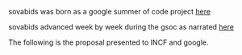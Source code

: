 sovabids was born as a google summer of code project [here](https://neurostars.org/t/gsoc-2021-project-idea-14-1-eeg-meg-to-bids-converter-a-gui-application-in-python/18167)

sovabids advanced week by week during the gsoc as narrated [here](https://yjmantilla.github.io/dirs/gsoc.html)

The following is the proposal presented to INCF and google.

```{include} ../../gsoc_proposal.md
```
